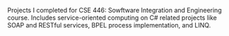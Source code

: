 Projects I completed for CSE 446: Sowftware Integration and Engineering course. Includes service-oriented computing on C# related projects like SOAP and RESTful services, BPEL process implementation, and LINQ.
